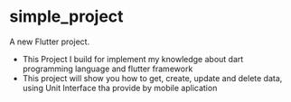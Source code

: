 # simple_project

A new Flutter project.
- This Project I build for implement my knowledge about dart programming language and flutter framework
- This project will show you how to get, create, update and delete data, using Unit Interface tha provide by mobile aplication


